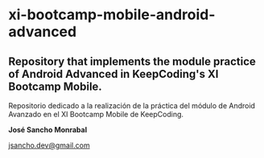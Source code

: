 # xi-bootcamp-mobile-android-advanced
Repository that implements the module practice of Android Advanced in KeepCoding's XI Bootcamp Mobile.
---
Repositorio dedicado a la realización de la práctica del módulo de Android Avanzado en el XI Bootcamp Mobile de KeepCoding.

**José Sancho Monrabal**

jsancho.dev@gmail.com
